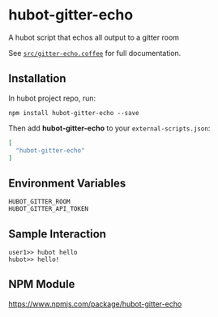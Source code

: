 # hubot-gitter-echo

A hubot script that echos all output to a gitter room

See [`src/gitter-echo.coffee`](src/gitter-echo.coffee) for full documentation.

## Installation

In hubot project repo, run:

`npm install hubot-gitter-echo --save`

Then add **hubot-gitter-echo** to your `external-scripts.json`:

```json
[
  "hubot-gitter-echo"
]
```

## Environment Variables

```
HUBOT_GITTER_ROOM
HUBOT_GITTER_API_TOKEN
```

## Sample Interaction

```
user1>> hubot hello
hubot>> hello!
```

## NPM Module

https://www.npmjs.com/package/hubot-gitter-echo
